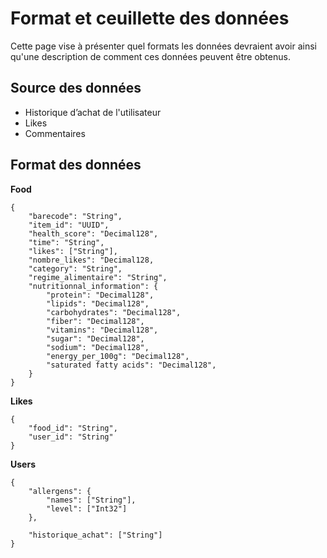 # Format et ceuillette des données
Cette page vise à présenter quel formats les données devraient avoir ainsi qu'une 
description de comment ces données peuvent être obtenus.

## Source des données
- Historique d’achat de l'utilisateur
- Likes
- Commentaires

## Format des données

**Food**
```
{
    "barecode": "String",
    "item_id": "UUID",
    "health_score": "Decimal128",
    "time": "String",
    "likes": ["String"],
    "nombre_likes": "Decimal128,
    "category": "String",
    "regime_alimentaire": "String",
    "nutritionnal_information": {
        "protein": "Decimal128",
        "lipids": "Decimal128",
        "carbohydrates": "Decimal128",
        "fiber": "Decimal128",
        "vitamins": "Decimal128",
        "sugar": "Decimal128",
        "sodium": "Decimal128",
        "energy_per_100g": "Decimal128",
        "saturated fatty acids": "Decimal128",
    }
}
```

**Likes**
```
{
    "food_id": "String",
    "user_id": "String"
}

```

**Users**
```
{  
    "allergens": {
        "names": ["String"],
        "level": ["Int32"]
    },

    "historique_achat": ["String"]
}
```
